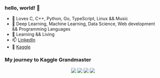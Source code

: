 ### hello, world! 👋

- 🌱 Loves C, C++, Python, Go, TypeScript, Linux && Music
- 🔭 Deep Learning, Machine Learning, Data Science, Web development && Programming Languages
- 📒 Learning && Living
- 📫 [LinkedIn](https://www.linkedin.com/in/dhruvil-dave/)
- 🌆 [Kaggle](https://www.kaggle.com/dhruvildave)

### My journey to Kaggle Grandmaster

<p align="center">
  <img src="https://road-to-kaggle-grandmaster.vercel.app/api/badges/dhruvildave/competition" />
  <img src="https://road-to-kaggle-grandmaster.vercel.app/api/badges/dhruvildave/dataset" />
  <img src="https://road-to-kaggle-grandmaster.vercel.app/api/badges/dhruvildave/notebook" />
  <img src="https://road-to-kaggle-grandmaster.vercel.app/api/badges/dhruvildave/discussion" />
</p>
<!--
**dhruvildave/dhruvildave** is a ✨ _special_ ✨ repository because its `README.md` (this file) appears on your GitHub profile.

Here are some ideas to get you started:

- 🔭 I’m currently working on ...
- 🌱 I’m currently learning ...
- 👯 I’m looking to collaborate on ...
- 🤔 I’m looking for help with ...
- 💬 Ask me about ...
- 📫 How to reach me: ...
- 😄 Pronouns: ...
- ⚡ Fun fact: ...
-->
